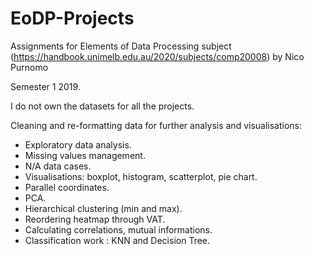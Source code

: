 # EoDP-Projects
Assignments for Elements of Data Processing subject (https://handbook.unimelb.edu.au/2020/subjects/comp20008) by Nico Purnomo

Semester 1 2019. 

I do not own the datasets for all the projects.

Cleaning and re-formatting data for further analysis and visualisations: 
- Exploratory data analysis.
- Missing values management.
- N/A data cases.
- Visualisations: boxplot, histogram, scatterplot, pie chart.
- Parallel coordinates.
- PCA. 
- Hierarchical clustering (min and max). 
- Reordering heatmap through VAT.
- Calculating correlations, mutual informations. 
- Classification work : KNN and Decision Tree. 

